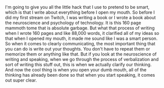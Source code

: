  I'm going to give you all the little hack that I use to pretend to be smart, which is that I write about everything before I open my mouth. So before I did my first stream on Twitch, I was writing a book or I wrote a book about the neuroscience and psychology of technology. It is this 160 page mammoth tome that is absolute garbage. But what that process of writing when I wrote 160 pages and like 88,000 words, it clarified all of my ideas so that when I opened my mouth, it made me sound like I was a smart person. So when it comes to clearly communicating, the most important thing that you can do is write out your thoughts. You don't have to repeat them or memorize them or anything like that. But if you look at the neuroscience of writing and speaking, when we go through the process of verbalization and sort of writing this stuff out, this is when we actually clarify our thinking. And now the cool thing is when you open your dumb mouth, all of the thinking has already been done so that when you start speaking, it comes out super clear.